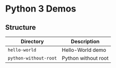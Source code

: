 # Python 3 Demos

## Structure

| Directory             | Description         |
| --------------------- | ------------------- |
| `hello-world`         | Hello-World demo    |
| `python-without-root` | Python without root |
